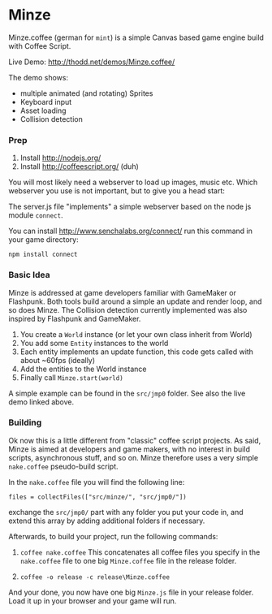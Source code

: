 Minze
=====

Minze.coffee (german for `mint`) is a simple Canvas based game engine build with Coffee Script.

Live Demo:
http://thodd.net/demos/Minze.coffee/

The demo shows:
 * multiple animated (and rotating) Sprites
 * Keyboard input
 * Asset loading
 * Collision detection

### Prep ###
1. Install http://nodejs.org/
2. Install http://coffeescript.org/ (duh)

You will most likely need a webserver to load up images, music etc.
Which webserver you use is not important, but to give you a head start:

The server.js file "implements" a simple webserver based on the node js module `connect`.

You can install http://www.senchalabs.org/connect/ run this command in your game directory:

`npm install connect`

### Basic Idea ###
Minze is addressed at game developers familiar with GameMaker or Flashpunk. Both tools build around a simple an 
update and render loop, and so does Minze. The Collision detection currently implemented was also inspired by 
Flashpunk and GameMaker.

1. You create a `World` instance (or let your own class inherit from World)
2. You add some `Entity` instances to the world
3. Each entity implements an update function, this code gets called with about ~60fps (ideally)
4. Add the entities to the World instance
5. Finally call `Minze.start(world)`

A simple example can be found in the `src/jmp0` folder. See also the live demo linked above.

### Building ###
Ok now this is a little different from "classic" coffee script projects.
As said, Minze is aimed at developers and game makers, with no interest in build scripts, asynchronous stuff, and so on.
Minze therefore uses a very simple `nake.coffee` pseudo-build script.

In the `nake.coffee` file you will find the following line:

`files = collectFiles(["src/minze/", "src/jmp0/"])`

exchange the `src/jmp0/` part with any folder you put your code in, and extend this array by adding additional folders if necessary.

Afterwards, to build your project, run the following commands:

1. `coffee nake.coffee` 
This concatenates all coffee files you specify in the `nake.coffee` file to one big `Minze.coffee` file in the release folder.

2. `coffee -o release -c release\Minze.coffee`

And your done, you now have one big `Minze.js` file in your release folder. Load it up in your browser and your game will run.


